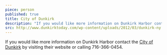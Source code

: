 ```yaml
---
piece: person
published: true
title: City of Dunkirk
description: "If you would like more information on Dunkirk Harbor contact the [City of Dunkirk](http://www.dunkirktoday.com) by visiting their website or calling 716-366-0454."
src: http://www.dunkirktoday.com/wp-content/uploads/2012/03/dunkirk-ny.png
---
```

If you would like more information on Dunkirk Harbor contact the [City of Dunkirk](http://www.dunkirktoday.com) by visiting their website or calling 716-366-0454.
